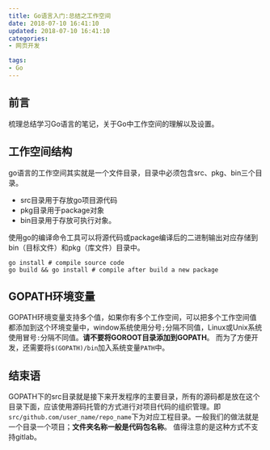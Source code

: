 ```yaml
---
title: Go语言入门:总结之工作空间
date: 2018-07-10 16:41:10
updated: 2018-07-10 16:41:10
categories:
- 网页开发

tags:
- Go
---
```

## 前言
梳理总结学习Go语言的笔记，关于Go中工作空间的理解以及设置。

<!-- more -->
## 工作空间结构
go语言的工作空间其实就是一个文件目录，目录中必须包含src、pkg、bin三个目录。
- src目录用于存放go项目源代码
- pkg目录用于package对象
- bin目录用于存放可执行对象。

使用go的编译命令工具可以将源代码或package编译后的二进制输出对应存储到bin（目标文件）和pkg（库文件）目录中。

```shell
go install # compile source code
go build && go install # compile after build a new package
```

## GOPATH环境变量
GOPATH环境变量支持多个值，如果你有多个工作空间，可以把多个工作空间值都添加到这个环境变量中，window系统使用分号`;`分隔不同值，Linux或Unix系统使用冒号`:`分隔不同值。**请不要将GOROOT目录添加到GOPATH**。
而为了方便开发，还需要将`$(GOPATH)/bin`加入系统变量`PATH`中。

## 结束语
GOPATH下的src目录就是接下来开发程序的主要目录，所有的源码都是放在这个目录下面，应该使用源码托管的方式进行对项目代码的组织管理。即`src/github.com/user_name/repo_name`下为对应工程目录。一般我们的做法就是一个目录一个项目；**文件夹名称一般是代码包名称**。
值得注意的是这种方式不支持gitlab。